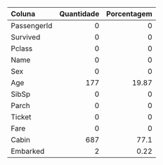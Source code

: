 | Coluna      |   Quantidade |   Porcentagem |
|:------------|-------------:|--------------:|
| PassengerId |            0 |          0    |
| Survived    |            0 |          0    |
| Pclass      |            0 |          0    |
| Name        |            0 |          0    |
| Sex         |            0 |          0    |
| Age         |          177 |         19.87 |
| SibSp       |            0 |          0    |
| Parch       |            0 |          0    |
| Ticket      |            0 |          0    |
| Fare        |            0 |          0    |
| Cabin       |          687 |         77.1  |
| Embarked    |            2 |          0.22 |